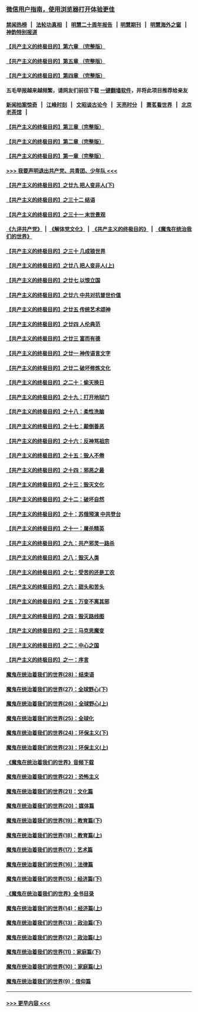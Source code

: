 ### [微信用户指南，使用浏览器打开体验更佳](https://github.com/gfw-breaker/banned-news1/blob/master/indexes/wechat-guide.md?t=0)
#### [禁闻热榜](热点新闻.md?t=0)  &nbsp;&nbsp;|&nbsp;&nbsp; [法轮功真相](https://github.com/gfw-breaker/truth/blob/master/README.md?t=0) &nbsp;&nbsp;|&nbsp;&nbsp; [明慧二十周年报告](https://github.com/gfw-breaker/mh-reports/blob/master/README.md?t=0) &nbsp;&nbsp;|&nbsp;&nbsp;[明慧期刊](https://github.com/gfw-breaker/mh-qikan) &nbsp;&nbsp;|&nbsp;&nbsp; [明慧海外之窗](https://github.com/gfw-breaker/mh-news/blob/master/README.md?t=0) &nbsp;&nbsp;|&nbsp;&nbsp; [神韵特别报道](https://github.com/gfw-breaker/mh-news/blob/master/shenyun.md?t=0)
#### [【共产主义的终极目的】第六章 （完整版）](../pages/nsc422/n11428913.md?t=02160402) 
#### [【共产主义的终极目的】第五章 （完整版）](../pages/nsc422/n11428912.md?t=02160402) 
#### [【共产主义的终极目的】第四章 （完整版）](../pages/nsc422/n11428907.md?t=02160402) 
#### 五毛举报越来越频繁，请网友们前往下载 [一键翻墙软件](https://github.com/gfw-breaker/ssr-accounts)，并将此项目推荐给亲友
#### [新闻拍案惊奇](https://github.com/gfw-breaker/banned-news1/blob/master/pages/link4.md) &nbsp;&nbsp;|&nbsp;&nbsp; [江峰时刻](https://github.com/gfw-breaker/banned-news1/blob/master/pages/link4.md) &nbsp;&nbsp;|&nbsp;&nbsp; [文昭谈古论今](https://github.com/gfw-breaker/banned-news1/blob/master/pages/link4.md) &nbsp;&nbsp;|&nbsp;&nbsp; [天亮时分](https://github.com/gfw-breaker/banned-news1/blob/master/pages/link4.md) &nbsp;&nbsp;|&nbsp;&nbsp; [萧茗看世界](https://github.com/gfw-breaker/banned-news1/blob/master/pages/link4.md) &nbsp;&nbsp;|&nbsp;&nbsp; [北京老茶馆](https://github.com/gfw-breaker/banned-news1/blob/master/pages/link4.md) &nbsp;&nbsp;|&nbsp;&nbsp; 
#### [【共产主义的终极目的】第三章（完整版）](../pages/nsc422/n11428848.md?t=02160402) 
#### [【共产主义的终极目的】第二章（完整版）](../pages/nsc422/n11428831.md?t=02160402) 
#### [【共产主义的终极目的】第一章（完整版）](../pages/nsc422/n11417651.md?t=02160402) 
#### [>>> 我要声明退出共产党、共青团、少年队 <<<](https://github.com/begood0513/goodnews/blob/master/quit/letter.md) 
#### [【共产主义的终极目的】之廿九 把人变非人(下)](../pages/nsc422/n11344140.md?t=02160402) 
#### [【共产主义的终极目的】之三十二 结语](../pages/nsc422/n11360535.md?t=02160402) 
#### [【共产主义的终极目的】之三十一 末世景观](../pages/nsc422/n11351129.md?t=02160402) 
#### [《九评共产党》](https://github.com/begood0513/9ping.md/blob/master/README.md) &nbsp;|&nbsp; [《解体党文化》](../../../../jtdwh.md/blob/master/README.md)  &nbsp;|&nbsp; [《共产主义的终极目的》](../../../../gczydzjmd.md/blob/master/README.md) &nbsp;|&nbsp; [《魔鬼在统治我们的世界》](../../../../mgztzwmdsj.md/blob/master/README.md) 
#### [【共产主义的终极目的】之三十 几成狼世界](../pages/nsc422/n11348280.md?t=02160402) 
#### [【共产主义的终极目的】之廿八 把人变非人(上)](../pages/nsc422/n11340492.md?t=02160402) 
#### [【共产主义的终极目的】之廿七 以恨立国](../pages/nsc422/n11336944.md?t=02160402) 
#### [【共产主义的终极目的】之廿六 中共对抗普世价值](../pages/nsc422/n11324785.md?t=02160402) 
#### [【共产主义的终极目的】之廿五 传统艺术颂神](../pages/nsc422/n11296396.md?t=02160402) 
#### [【共产主义的终极目的】之廿四 人伦典范](../pages/nsc422/n11296397.md?t=02160402) 
#### [【共产主义的终极目的】之廿三 富而有德](../pages/nsc422/n11283598.md?t=02160402) 
#### [【共产主义的终极目的】之廿一 神传语言文字](../pages/nsc422/n11263265.md?t=02160402) 
#### [【共产主义的终极目的】之廿二 破坏修炼文化](../pages/nsc422/n11245728.md?t=02160402) 
#### [【共产主义的终极目的】之二十：偷天换日](../pages/nsc422/n11238846.md?t=02160402) 
#### [【共产主义的终极目的】之十九：打开地狱门](../pages/nsc422/n11206376.md?t=02160402) 
#### [【共产主义的终极目的】之十八：柔性洗脑](../pages/nsc422/n11199994.md?t=02160402) 
#### [【共产主义的终极目的】之十七：颠倒善恶](../pages/nsc422/n11179782.md?t=02160402) 
#### [【共产主义的终极目的】之十六：反神骂祖宗](../pages/nsc422/n11166798.md?t=02160402) 
#### [【共产主义的终极目的】之十五：毁人不倦](../pages/nsc422/n11166792.md?t=02160402) 
#### [【共产主义的终极目的】之十四：邪恶之最](../pages/nsc422/n11150249.md?t=02160402) 
#### [【共产主义的终极目的】之十三：毁灭文化](../pages/nsc422/n11135227.md?t=02160402) 
#### [【共产主义的终极目的】之十二：破坏自然](../pages/nsc422/n11135214.md?t=02160402) 
#### [【共产主义的终极目的】之十：苏俄预演 中共登台](../pages/nsc422/n11118424.md?t=02160402) 
#### [【共产主义的终极目的】之十一：屠杀精英](../pages/nsc422/n11118442.md?t=02160402) 
#### [【共产主义的终极目的】之九：共产邪灵一路杀](../pages/nsc422/n11114139.md?t=02160402) 
#### [【共产主义的终极目的】之八：毁灭人类](../pages/nsc422/n11108503.md?t=02160402) 
#### [【共产主义的终极目的】之七：受苦的还是工农](../pages/nsc422/n11101809.md?t=02160402) 
#### [【共产主义的终极目的】之六：甜头和苦头](../pages/nsc422/n11096971.md?t=02160402) 
#### [【共产主义的终极目的】之五：万变不离其邪](../pages/nsc422/n11091285.md?t=02160402) 
#### [【共产主义的终极目的】之四：毁灭路线图](../pages/nsc422/n11086284.md?t=02160402) 
#### [【共产主义的终极目的】之三：马克思魔变](../pages/nsc422/n11061941.md?t=02160402) 
#### [【共产主义的终极目的】之二：中心之国](../pages/nsc422/n11047728.md?t=02160402) 
#### [【共产主义的终极目的】之一：序言](../pages/nsc422/n11086077.md?t=02160402) 
#### [魔鬼在统治着我们的世界(28)：结束语](../pages/nsc422/n10936246.md?t=02160402) 
#### [魔鬼在统治着我们的世界(27)：全球野心(下)](../pages/nsc422/n10928319.md?t=02160402) 
#### [魔鬼在统治着我们的世界(26)：全球野心(上)](../pages/nsc422/n10900318.md?t=02160402) 
#### [魔鬼在统治着我们的世界(25)：全球化](../pages/nsc422/n10788205.md?t=02160402) 
#### [魔鬼在统治着我们的世界(24)：环保主义(下)](../pages/nsc422/n10695307.md?t=02160402) 
#### [魔鬼在统治着我们的世界(23)：环保主义(上)](../pages/nsc422/n10688613.md?t=02160402) 
#### [《魔鬼在统治着我们的世界》音频下载](../pages/nsc422/n10635553.md?t=02160402) 
#### [魔鬼在统治着我们的世界(22)：恐怖主义](../pages/nsc422/n10614727.md?t=02160402) 
#### [魔鬼在统治着我们的世界(21)：文化篇](../pages/nsc422/n10597706.md?t=02160402) 
#### [魔鬼在统治着我们的世界(20)：媒体篇](../pages/nsc422/n10586579.md?t=02160402) 
#### [魔鬼在统治着我们的世界(19)：教育篇(下)](../pages/nsc422/n10564808.md?t=02160402) 
#### [魔鬼在统治着我们的世界(18)：教育篇(上)](../pages/nsc422/n10526970.md?t=02160402) 
#### [魔鬼在统治着我们的世界(17)：艺术篇](../pages/nsc422/n10499093.md?t=02160402) 
#### [魔鬼在统治着我们的世界(16)：法律篇](../pages/nsc422/n10485969.md?t=02160402) 
#### [魔鬼在统治着我们的世界(15)：经济篇(下)](../pages/nsc422/n10469975.md?t=02160402) 
#### [《魔鬼在统治着我们的世界》全书目录](../pages/nsc422/n10464261.md?t=02160402) 
#### [魔鬼在统治着我们的世界(14)：经济篇(上)](../pages/nsc422/n10457370.md?t=02160402) 
#### [魔鬼在统治着我们的世界(13)：政治篇(下)](../pages/nsc422/n10448270.md?t=02160402) 
#### [魔鬼在统治着我们的世界(12)：政治篇(上)](../pages/nsc422/n10444576.md?t=02160402) 
#### [魔鬼在统治着我们的世界(11)：家庭篇(下)](../pages/nsc422/n10440961.md?t=02160402) 
#### [魔鬼在统治着我们的世界(10)：家庭篇(上)](../pages/nsc422/n10435448.md?t=02160402) 
#### [魔鬼在统治着我们的世界(9)：信仰篇](../pages/nsc422/n10432159.md?t=02160402) 

----
#### [ >>> 更早内容 <<< ](../indexes/nsc422-earlier.md)
